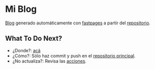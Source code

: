[//]: # (This template replaces README.md when someone creates a new repo with the fastpages template.)

# Mi Blog

[Blog](https://sebastiandres.github.io/blog) generado automáticamente con [fastpages](https://github.com/fastai/fastpages)
a partir del [repositorio](https://github.com/sebastiandres/blog).

## What To Do Next?

*  ¿Donde?: [acá](https://sebastiandres.github.io/blog)
* ¿Cómo?: Sólo haz commit y push en el [repositorio principal](https://github.com/sebastiandres/blog).
* ¿No actualiza?: Revisa las [acciones](https://github.com/sebastiandres/blog/actions). 